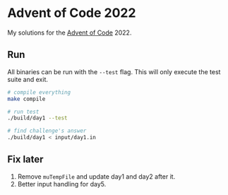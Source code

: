 # Advent of Code 2022

My solutions for the [Advent of Code](https://adventofcode.com/) 2022.

## Run

All binaries can be run with the `--test` flag. This will only execute the test suite
and exit.

```sh
# compile everything
make compile

# run test
./build/day1 --test

# find challenge's answer
./build/day1 < input/day1.in
```

## Fix later

1. Remove `muTempFile` and update day1 and day2 after it.
2. Better input handling for day5.

